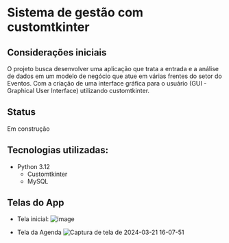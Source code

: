 # Sistema de gestão com customtkinter
## Considerações iniciais
O projeto busca desenvolver uma aplicação que trata a entrada e a análise de dados em um modelo de negócio que atue em várias frentes do setor do Eventos.
Com a criação de uma interface gráfica para o usuário (GUI - Graphical User Interface) utilizando customtkinter.

## Status
Em construção

## Tecnologias utilizadas:
* Python 3.12
  * Customtkinter
  * MySQL

## Telas do App

* Tela inicial:
  ![image](https://github.com/Mihvieira/sistema_gestao/assets/136247614/f7e6c7cb-acfb-4075-9177-b968fa2efa44)
  
* Tela da Agenda
![Captura de tela de 2024-03-21 16-07-51](https://github.com/Mihvieira/sistema_gestao/assets/136247614/d6e3ed27-2ad6-4619-89f6-0ab3e2ef5558)

